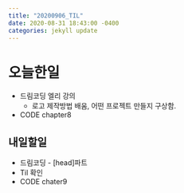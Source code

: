 ```yaml
---
title: "20200906_TIL"
date: 2020-08-31 18:43:00 -0400
categories: jekyll update
---
```


# 오늘한일
* 드림코딩 엘리 강의
  * 로고 제작방법 배움, 어떤 프로젝트 만들지 구상함.
* CODE chapter8


## 내일할일
* 드림코딩 - [head]파트
* Til 확인
* CODE chater9
